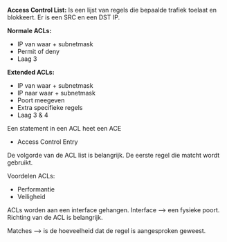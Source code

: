 **Access Control List:**
Is een lijst van regels die bepaalde trafiek toelaat en blokkeert.
Er is een SRC en een DST IP.

**Normale ACLs:**
- IP van waar + subnetmask
- Permit of deny
- Laag 3

**Extended ACLs:**
- IP van waar + subnetmask
- IP naar waar + subnetmask
- Poort meegeven
- Extra specifieke regels
- Laag 3 & 4

Een statement in een ACL heet een ACE
- Access Control Entry

De volgorde van de ACL list is belangrijk.
De eerste regel die matcht wordt gebruikt.

Voordelen ACLs:
- Performantie
- Veiligheid

ACLs worden aan een interface gehangen.
Interface --> een fysieke poort.
Richting van de ACL is belangrijk.

Matches --> is de hoeveelheid dat de regel is aangesproken geweest.
